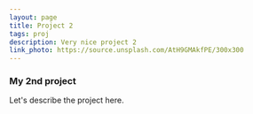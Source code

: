 ```yaml
---
layout: page
title: Project 2
tags: proj
description: Very nice project 2
link_photo: https://source.unsplash.com/AtH9GMAkfPE/300x300
---
```


### My 2nd project

Let's describe the project here.